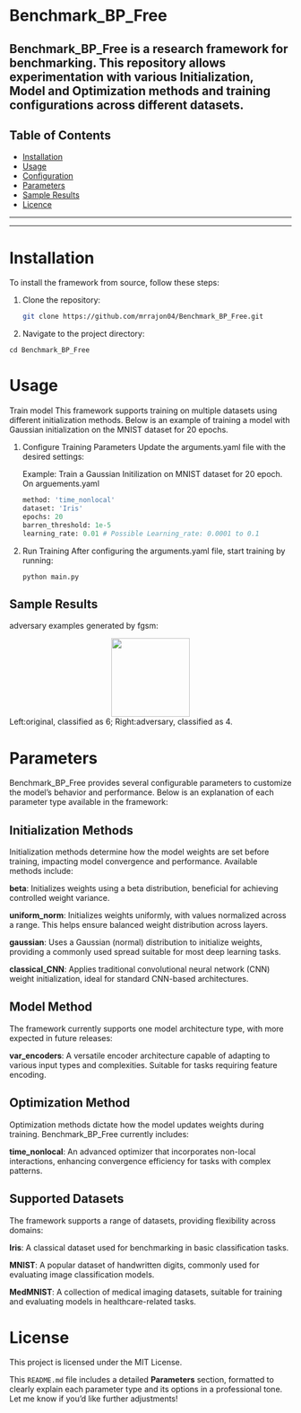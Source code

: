 # Benchmark_BP_Free

Benchmark_BP_Free is a research framework for benchmarking. This repository allows experimentation with various Initialization, Model and Optimization methods and training configurations across different datasets.
---

## Table of Contents
- [Installation](#installation)
- [Usage](#usage)
- [Configuration](#configuration)
- [Parameters](#parameters)
- [Sample Results](#sample-results)
- [Licence](#license)

---
---

# Installation

To install the framework from source, follow these steps:

1. Clone the repository:
   
   ```bash
   git clone https://github.com/mrrajon04/Benchmark_BP_Free.git
3. Navigate to the project directory:
```
cd Benchmark_BP_Free
```
# Usage
Train model
This framework supports training on multiple datasets using different initialization methods. Below is an example of training a model with Gaussian initialization on the MNIST dataset for 20 epochs.

1. Configure Training Parameters
Update the arguments.yaml file with the desired settings:


    Example: Train a Gaussian Initilization on MNIST dataset for 20 epoch.
   On arguements.yaml
    ```python
    method: 'time_nonlocal'
    dataset: 'Iris'
    epochs: 20
    barren_threshold: 1e-5
    learning_rate: 0.01 # Possible Learning_rate: 0.0001 to 0.1
    ```
2. Run Training
   After configuring the arguments.yaml file, start training by running:

   ```
   python main.py
   ```
## Sample Results
adversary examples generated by fgsm:
<div align="center">
   <img height=140 src="https://github.com/mrrajon04/Benchmark_BP_Free/blob/main/results/graphs/time_nonlocal(Iris).png"/>
</div>
Left:original, classified as 6; Right:adversary, classified as 4.

# Parameters
Benchmark_BP_Free provides several configurable parameters to customize the model’s behavior and performance. Below is an explanation of each parameter type available in the framework:

## Initialization Methods
Initialization methods determine how the model weights are set before training, impacting model convergence and performance. Available methods include:

__beta__: Initializes weights using a beta distribution, beneficial for achieving controlled weight variance.

__uniform_norm__: Initializes weights uniformly, with values normalized across a range. This helps ensure balanced weight distribution across layers.

__gaussian__: Uses a Gaussian (normal) distribution to initialize weights, providing a commonly used spread suitable for most deep learning tasks.

__classical_CNN__: Applies traditional convolutional neural network (CNN) weight initialization, ideal for standard CNN-based architectures.
## Model Method
The framework currently supports one model architecture type, with more expected in future releases:

__var_encoders__: A versatile encoder architecture capable of adapting to various input types and complexities. Suitable for tasks requiring feature encoding.
## Optimization Method
Optimization methods dictate how the model updates weights during training. Benchmark_BP_Free currently includes:

__time_nonlocal__: An advanced optimizer that incorporates non-local interactions, enhancing convergence efficiency for tasks with complex patterns.
## Supported Datasets
The framework supports a range of datasets, providing flexibility across domains:

__Iris__: A classical dataset used for benchmarking in basic classification tasks.

__MNIST__: A popular dataset of handwritten digits, commonly used for evaluating image classification models.

__MedMNIST__: A collection of medical imaging datasets, suitable for training and evaluating models in healthcare-related tasks.
# License
This project is licensed under the MIT License.

This `README.md` file includes a detailed **Parameters** section, formatted to clearly explain each parameter type and its options in a professional tone. Let me know if you’d like further adjustments!

